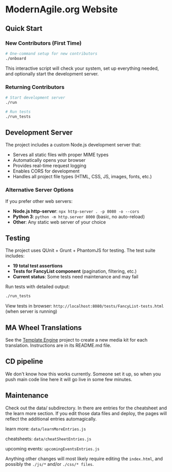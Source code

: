 # ModernAgile.org Website

## Quick Start

### New Contributors (First Time)
```bash
# One-command setup for new contributors
./onboard
```
This interactive script will check your system, set up everything needed, and optionally start the development server.

### Returning Contributors
```bash
# Start development server
./run

# Run tests
./run_tests
```

## Development Server

The project includes a custom Node.js development server that:
- Serves all static files with proper MIME types
- Automatically opens your browser
- Provides real-time request logging  
- Enables CORS for development
- Handles all project file types (HTML, CSS, JS, images, fonts, etc.)

### Alternative Server Options
If you prefer other web servers:
- **Node.js http-server**: `npx http-server . -p 8080 -o --cors`
- **Python 3**: `python -m http.server 8000` (basic, no auto-reload)
- **Other**: Any static web server of your choice

## Testing

The project uses QUnit + Grunt + PhantomJS for testing. The test suite includes:
- **19 total test assertions** 
- **Tests for FancyList component** (pagination, filtering, etc.)
- **Current status**: Some tests need maintenance and may fail

Run tests with detailed output:
```bash
./run_tests
```

View tests in browser: `http://localhost:8080/tests/FancyList-tests.html` (when server is running)

## MA Wheel Translations
See the [Template Engine](git@github.com:modernagile/template-engine.git) project to create a new media kit for each translation.  Instructions are in its README.md file.


## CD pipeline

We don't know how this works currently. Someone set it up, so when you push main code line here it will go live in some few minutes.

## Maintenance

Check out the data/ subdirectory. In there are entries for the cheatsheet and the learn more section. If you edit those data files and deploy, the pages will reflect the additional entries automagically. 

learn more: `data/learnMoreEntries.js`

cheatsheets: `data/cheatSheetEntries.js`

upcoming events: `upcomingEventsEntries.js`

Anything other changes will most likely require editing the `index.html`, and possibly the `./js/*` and/or `./css/* files`.

